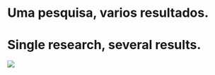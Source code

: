 # Uma pesquisa, varios resultados.
# Single research, several results.
<a href="https://github.com/Filip3Dev/offers_crawler" title="Offer Crawler">
<img src="https://travis-ci.com/Filip3Dev/offers_crawler.svg?token=nyAsiWsyvgqx2zWzUM2T&branch=master">
</a>
